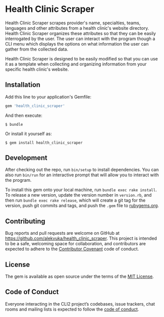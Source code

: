 # Health Clinic Scraper

Health Clinic Scraper scrapes provider's name, specialties, teams, languages and other attributes from a health clinic's website directory. Health Clinic Scraper organizes these attributes so that they can be easily interrogated by the user. The user can interact with the program though a CLI menu which displays the options on what information the user can gather from the collected data.

Health Clinic Scraper is designed to be easily modified so that you can use it as a template when collecting and organizing information from your specific health clinic's website.

## Installation

Add this line to your application's Gemfile:

```ruby
gem 'health_clinic_scraper'
```

And then execute:

    $ bundle

Or install it yourself as:

    $ gem install health_clinic_scraper


## Development

After checking out the repo, run `bin/setup` to install dependencies. You can also run `bin/run` for an interactive prompt that will allow you to interact with the program.

To install this gem onto your local machine, run `bundle exec rake install`. To release a new version, update the version number in `version.rb`, and then run `bundle exec rake release`, which will create a git tag for the version, push git commits and tags, and push the `.gem` file to [rubygems.org](https://rubygems.org).

## Contributing

Bug reports and pull requests are welcome on GitHub at https://github.com/alekvuka/health_clinic_scraper. This project is intended to be a safe, welcoming space for collaboration, and contributors are expected to adhere to the [Contributor Covenant](http://contributor-covenant.org) code of conduct.

## License

The gem is available as open source under the terms of the [MIT License](https://opensource.org/licenses/MIT).

## Code of Conduct

Everyone interacting in the CLI2 project’s codebases, issue trackers, chat rooms and mailing lists is expected to follow the [code of conduct](https://github.com/'alekvuka'/CLI_2/blob/master/CODE_OF_CONDUCT.md).
